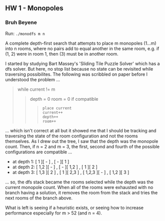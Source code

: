 ## HW 1 - Monopoles
### Bruh Beyene

Run:
`./monodfs m n`


A complete depth-first search that attempts to place m monopoles (1…m) into n rooms, where no pairs add to equal another in the same room, e.g. if (1, 2) were in room 1, then (3) must be in another room.

I started by studying Bart Massey's 'Sliding Tile Puzzle Solver' which has a dfs solver. But here, no stop list because no state can be revisited while traversing possibilites. The following was scribbled on paper before I understood the problem ...

> while current != m
>>	depth = 0
>>	room = 0
>>	if compatible
>>>		place current
>>>		current++
>>>		depth++
>>>		room++

... which isn't correct at all but it showed me that I should be tracking and traversing the state of the room configuration and not the rooms themselves. As I drew out the tree, I saw that the depth was the monopole count. Then, if n = 2 and m = 3, the first, second and fourth of the possible configurations are compatible ...

- at depth 1: [ 1 ][ - ] , [ - ][ 1 ]
- at depth 2: [ 1,2 ][ - ] , [ - ][ 1,2 ] , [ 1 ][ 2 ]
- at depth 3: [ 1,3 ][ 2 ] , [ 1 ][ 2,3 ] , [ 1,2,3 ][ - ] , [ 1,2 ][ 3 ]

... so, the dfs stack became the rooms selected while the depth was the current monopole count. When all of the rooms were exhausted with no branch having a solution, it removes the room from the stack and tries the next rooms of the branch above.

What is left is seeing if a heuristic exists, or seeing how to increase performance especially for m > 52 (and n = 4).
